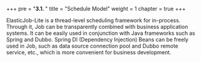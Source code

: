 +++
pre = "<b>3.1. </b>"
title = "Schedule Model"
weight = 1
chapter = true
+++

ElasticJob-Lite is a thread-level scheduling framework for in-process.
Through it, Job can be transparently combined with business application systems.
It can be easily used in conjunction with Java frameworks such as Spring and Dubbo.
Spring DI (Dependency Injection) Beans can be freely used in Job, such as data source connection pool and Dubbo remote service, etc., which is more convenient for business development.
